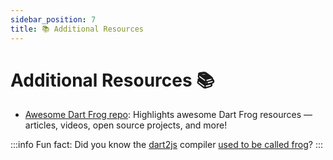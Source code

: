 ```yaml
---
sidebar_position: 7
title: 📚 Additional Resources
---
```


# Additional Resources 📚

- [Awesome Dart Frog repo][awesome_dart_frog_link]: Highlights awesome Dart Frog resources — articles, videos, open source projects, and more!

:::info
Fun fact: Did you know the [dart2js][dart2js_compiler_link] compiler [used to be called frog][dart2js_frog_pr_link]?
:::

[dart2js_compiler_link]: https://dart.dev/tools/dart2js
[dart2js_frog_pr_link]: https://github.com/dart-lang/sdk/issues/2194
[awesome_dart_frog_link]: https://github.com/VeryGoodOpenSource/awesome-dart-frog
